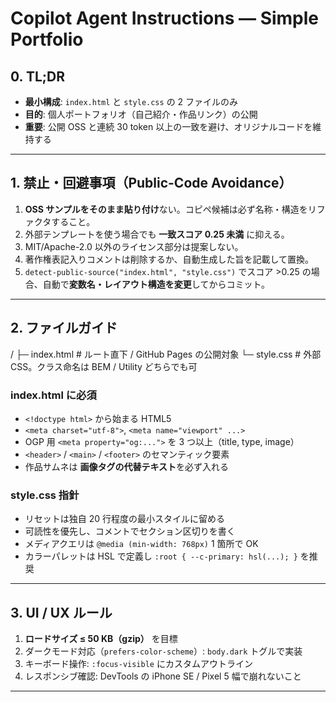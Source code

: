 # Copilot Agent Instructions — Simple Portfolio

## 0. TL;DR
- **最小構成**: `index.html` と `style.css` の 2 ファイルのみ  
- **目的**: 個人ポートフォリオ（自己紹介・作品リンク）の公開  
- **重要**: 公開 OSS と連続 30 token 以上の一致を避け、オリジナルコードを維持する  

---

## 1. 禁止・回避事項（Public-Code Avoidance）
1. **OSS サンプルをそのまま貼り付け**ない。コピペ候補は必ず名称・構造をリファクタすること。  
2. 外部テンプレートを使う場合でも **一致スコア 0.25 未満** に抑える。  
3. MIT/Apache-2.0 以外のライセンス部分は提案しない。  
4. 著作権表記入りコメントは削除するか、自動生成した旨を記載して置換。  
5. `detect-public-source("index.html", "style.css")` でスコア >0.25 の場合、自動で**変数名・レイアウト構造を変更**してからコミット。

---

## 2. ファイルガイド
<repo>/
├─ index.html # ルート直下 / GitHub Pages の公開対象
└─ style.css # 外部 CSS。クラス命名は BEM / Utility どちらでも可


### index.html に必須
- `<!doctype html>` から始まる HTML5
- `<meta charset="utf-8">`, `<meta name="viewport" ...>`  
- OGP 用 `<meta property="og:...">` を 3 つ以上（title, type, image）
- `<header>` / `<main>` / `<footer>` のセマンティック要素
- 作品サムネは **画像タグの代替テキスト**を必ず入れる

### style.css 指針
- リセットは独自 20 行程度の最小スタイルに留める  
- 可読性を優先し、コメントでセクション区切りを書く  
- メディアクエリは `@media (min-width: 768px)` 1 箇所で OK  
- カラーパレットは HSL で定義し `:root { --c-primary: hsl(...); }` を推奨

---

## 3. UI / UX ルール
1. **ロードサイズ ≤ 50 KB（gzip）** を目標  
2. ダークモード対応（`prefers-color-scheme`）: `body.dark` トグルで実装  
3. キーボード操作: `:focus-visible` にカスタムアウトライン  
4. レスポンシブ確認: DevTools の iPhone SE / Pixel 5 幅で崩れないこと

---
